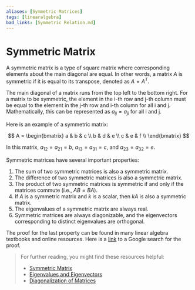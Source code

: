 ```yaml
---
aliases: [Symmetric Matrices]
tags: [linearalgebra]
bad_links: [Symmetric Relation.md]
---
```

# Symmetric Matrix

A symmetric matrix is a type of square matrix where corresponding elements about the main diagonal are equal. In other words, a matrix $A$ is symmetric if it is equal to its transpose, denoted as $A = A^T$. 

The main diagonal of a matrix runs from the top left to the bottom right. For a matrix to be symmetric, the element in the i-th row and j-th column must be equal to the element in the j-th row and i-th column for all i and j. Mathematically, this can be represented as $a_{ij} = a_{ji}$ for all i and j.

Here is an example of a symmetric matrix:

$$
A = \begin{bmatrix}
a & b & c \\
b & d & e \\
c & e & f \\
\end{bmatrix}
$$

In this matrix, $a_{12} = a_{21} = b$, $a_{13} = a_{31} = c$, and $a_{23} = a_{32} = e$.

Symmetric matrices have several important properties:

1. The sum of two symmetric matrices is also a symmetric matrix.
2. The difference of two symmetric matrices is also a symmetric matrix.
3. The product of two symmetric matrices is symmetric if and only if the matrices commute (i.e., $AB = BA$).
4. If $A$ is a symmetric matrix and $k$ is a scalar, then $kA$ is also a symmetric matrix.
5. The eigenvalues of a symmetric matrix are always real.
6. Symmetric matrices are always diagonizable, and the eigenvectors corresponding to distinct eigenvalues are orthogonal.

The proof for the last property can be found in many linear algebra textbooks and online resources. Here is a [link](https://www.google.com/search?q=proof+that+symmetric+matrices+are+diagonalizable) to a Google search for the proof.

> For further reading, you might find these resources helpful:
> - [Symmetric Matrix](https://www.google.com/search?q=Symmetric+Matrix)
> - [Eigenvalues and Eigenvectors](https://www.google.com/search?q=eigenvalues+and+eigenvectors)
> - [Diagonalization of Matrices](https://www.google.com/search?q=diagonalization+of+matrices)
